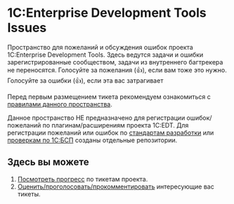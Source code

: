 # 1C:Enterprise Development Tools Issues
Пространство для пожеланий и обсуждения ошибок проекта 1C:Enterprise Development Tools.
Здесь ведутся задачи и ошибки зарегистрированные сообществом, задачи из внутреннего багтрекера не переносятся.
Голосуйте за пожелания (:+1:), если вам тоже это нужно.
Голосуйте за ошибки (:+1:), если эта вас затрагивает

Перед первым размещением тикета рекомендуем ознакомиться с [правилами данного пространства](REGULATIONS.md).

Данное пространство НЕ предназначено для регистрации ошибок/пожеланий по плагинам/расширениям проекта 1С:EDT. 
Для регистрации пожеланий или ошибок по [стандартам разработки](https://github.com/1C-Company/v8-code-style) или [проверкам по 1С:БСП](https://github.com/1C-Company/ssl-support) созданы отдельные репозитории.

## Здесь вы можете

1. [Посмотреть прогресс](https://github.com/1C-Company/1c-edt-issues/projects/1) по тикетам проекта.
2. [Оценить/проголосовать/прокомментировать](https://github.com/1C-Company/1c-edt-issues/issues) интересующие вас тикеты.
